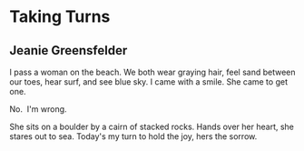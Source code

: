# Taking Turns
## Jeanie Greensfelder
I pass a woman on the beach.
We both wear graying hair,
feel sand between our toes,
hear surf, and see blue sky.
I came with a smile.
She came to get one.

No.  I'm wrong.

She sits on a boulder
by a cairn of stacked rocks.
Hands over her heart,
she stares out to sea.
Today's my turn to hold the joy,
hers the sorrow.